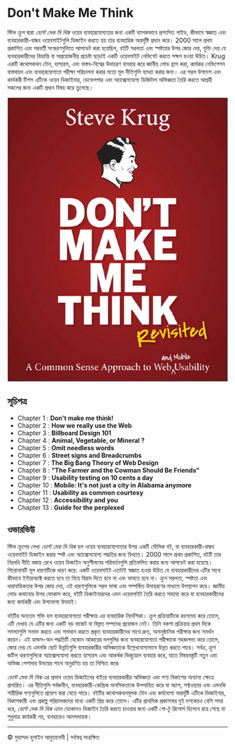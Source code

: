 <!-- ©©©©©©©©©©©©©©©©©©©©©©©© All Rights Are Reserved By Muhammad Husain Abootalebi ©©©©©©©©©©©©©©©©©©©©©©©©©©©©©©©©©© -->

# Don't Make Me Think

স্টিভ ক্রুগ দ্বারা *ডোন্ট মেক মি থিঙ্ক* ওয়েব ব্যবহারযোগ্যতার জন্য একটি ব্যাপকভাবে প্রশংসিত গাইড, কীভাবে স্বজ্ঞাত এবং ব্যবহারকারী-বান্ধব ওয়েবসাইটগুলি ডিজাইন করতে হয় তার ব্যবহারিক অন্তর্দৃষ্টি প্রদান করে। 2000 সালে প্রথম প্রকাশিত এবং পরবর্তী সংস্করণগুলিতে আপডেট করা হয়েছিল, বইটি সরলতা এবং স্পষ্টতার উপর জোর দেয়, যুক্তি দেয় যে ব্যবহারকারীদের বিভ্রান্তি বা অপ্রয়োজনীয় প্রচেষ্টা ছাড়াই একটি ওয়েবসাইট নেভিগেট করতে সক্ষম হওয়া উচিত। Krug একটি কথোপকথন টোন, হাস্যরস, এবং বাস্তব-বিশ্বের উদাহরণ ব্যবহার করে জ্ঞানীয় লোড হ্রাস করা, কার্যকর নেভিগেশন বাস্তবায়ন এবং ব্যবহারযোগ্যতা পরীক্ষা পরিচালনা করার মতো মূল নীতিগুলি ব্যাখ্যা করার জন্য। এর সরল উপদেশ এবং কার্যকরী টিপস এটিকে ওয়েব ডিজাইনার, ডেভেলপার এবং অ্যাক্সেসযোগ্য ডিজিটাল অভিজ্ঞতা তৈরি করতে আগ্রহী সকলের জন্য একটি প্রধান বিষয় করে তুলেছে।

![Don't Make Me Think](../../assets/Books/Book%20Covers/1%20-%20Dont%20Make%20Me%20think.webp)

## সূচিপত্র

* Chapter 1 : **Don't make me think!**
* Chapter 2 : **How we really use the Web**
* Chapter 3 : **Billboard Design 101**
* Chapter 4 : **Animal, Vegetable, or Mineral ?**
* Chapter 5 : **Omit needless words**
* Chapter 6 : **Street signs and Breadcrumbs**
* Chapter 7 : **The Big Bang Theory of Web Design**
* Chapter 8 : **"The Farmer and the Cowman Should Be Friends"**
* Chapter 9 : **Usability testing on 10 cents a day**
* Chapter 10 : **Mobile: It's not just a city in Alabama anymore**
* Chapter 11 : **Usability as common courtesy**
* Chapter 12 : **Accessibility and you**
* Chapter 13 : **Guide for the perplexed**

## ওভারভিউ

স্টিভ ক্রুগের লেখা *ডোন্ট মেক মি থিঙ্ক* হল ওয়েব ব্যবহারযোগ্যতার উপর একটি মৌলিক বই, যা ব্যবহারকারী-বান্ধব ওয়েবসাইট ডিজাইন করার স্পষ্ট এবং অ্যাক্সেসযোগ্য পদ্ধতির জন্য বিখ্যাত। 2000 সালে প্রথম প্রকাশিত, বইটি তার নিরবধি নীতি বজায় রেখে ওয়েব ডিজাইন অনুশীলনের পরিবর্তনগুলি প্রতিফলিত করার জন্য আপডেট করা হয়েছে। শিরোনামটি মূল ধারণাটিকে ধারণ করে: একটি ওয়েবসাইট এতটাই স্বজ্ঞাত হওয়া উচিত যে ব্যবহারকারীদের এটির সাথে কীভাবে ইন্টারঅ্যাক্ট করতে হবে তা নিয়ে বিরাম দিতে হবে না এবং ভাবতে হবে না। ক্রুগ সরলতা, স্পষ্টতা এবং ধারাবাহিকতার উপর জোর দেয়, এই ধারণাগুলিকে সরল ভাষা এবং সম্পর্কিত উদাহরণের মাধ্যমে উপস্থাপন করে। জ্ঞানীয় লোড কমানোর উপর ফোকাস করে, বইটি ডিজাইনারদের এমন ওয়েবসাইট তৈরি করতে সাহায্য করে যা ব্যবহারকারীদের জন্য কার্যকরী এবং উপভোগ্য উভয়ই।

বইটির অন্যতম শক্তি হল ব্যবহারযোগ্যতা পরীক্ষায় এর ব্যবহারিক নির্দেশিকা। ক্রুগ প্রক্রিয়াটিকে রহস্যময় করে তোলে, এটি দেখায় যে এটির জন্য একটি বড় বাজেট বা বিস্তৃত সম্পদের প্রয়োজন নেই। তিনি নকশা প্রক্রিয়ার প্রথম দিকে সমস্যাগুলি সনাক্ত করতে এবং সমাধান করতে প্রকৃত ব্যবহারকারীদের সাথে দ্রুত, অনানুষ্ঠানিক পরীক্ষার জন্য সমর্থন করেন। এই হ্যান্ডস-অন পদ্ধতিটি যেকোন আকারের দলগুলির জন্য ব্যবহারযোগ্যতা পরীক্ষাকে সহজলভ্য করে তোলে, জোর দেয় যে এমনকি ছোট উন্নতিগুলি ব্যবহারকারীর অভিজ্ঞতাকে উল্লেখযোগ্যভাবে উন্নত করতে পারে। সর্বত্র, ক্রুগ জটিল ধারণাগুলিকে অ্যাক্সেসযোগ্য করতে হাস্যরস এবং আকর্ষক ভিজ্যুয়াল ব্যবহার করে, যাতে বিষয়বস্তুটি নতুন এবং অভিজ্ঞ পেশাদার উভয়ের সাথে অনুরণিত হয় তা নিশ্চিত করে৷

*ডোন্ট মেক মি থিঙ্ক* এর প্রভাব ওয়েব ডিজাইনের বাইরে ব্যবহারকারীর অভিজ্ঞতা এবং পণ্য বিকাশের অন্যান্য ক্ষেত্রে প্রসারিত। এর নীতিগুলি সর্বজনীন, ব্যবহারকারী-কেন্দ্রিক মানসিকতাকে উত্সাহিত করে যা অ্যাপ, সফ্টওয়্যার এবং এমনকি শারীরিক পণ্যগুলিতে প্রয়োগ করা যেতে পারে। বইটির কথোপকথনমূলক টোন এবং কর্মযোগ্য অন্তর্দৃষ্টি এটিকে ডিজাইনার, বিকাশকারী এবং প্রকল্প পরিচালকদের মধ্যে একটি প্রিয় করে তোলে। এটির প্রাথমিক প্রকাশনার দুই দশকেরও বেশি সময় ধরে, *ডোন্ট মেক মি থিঙ্ক* এমন যেকোনও ডিজাইন তৈরি করতে চাওয়ার জন্য একটি গো-টু রিসোর্স হিসেবে রয়ে গেছে যা শুধুমাত্র কার্যকরী নয়, ব্যবহারেও আনন্দদায়ক।

---

© মুহাম্মদ হুসাইন আবুতালেবী | সর্বস্বত্ব সংরক্ষিত

<!-- ©©©©©©©©©©©©©©©©©©©©©©©© All Rights Are Reserved By Muhammad Husain Abootalebi ©©©©©©©©©©©©©©©©©©©©©©©©©©©©©©©©©© -->
